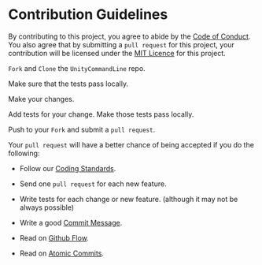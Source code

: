 # Contribution Guidelines

By contributing to this project, you agree to abide by the [Code of Conduct](CODE_OF_CONDUCT.md).
You also agree that by submitting a `pull request` for this project, your contribution will be licensed under the [MIT Licence](LICENSE) for this project.

`Fork` and `Clone` the `UnityCommandLine` repo.

Make sure that the tests pass locally.

Make your changes.

Add tests for your change. Make those tests pass locally.

Push to your `Fork` and submit a `pull request`.

Your `pull request` will have a better chance of being accepted if you do the following:

* Follow our [Coding Standards](docs/CODING_STANDARDS.md).

* Send one `pull request` for each new feature.

* Write tests for each change or new feature. (although it may not be always possible)

* Write a good [Commit Message](https://chris.beams.io/posts/git-commit/).

* Read on [Github Flow](https://githubflow.github.io/).

* Read on [Atomic Commits](https://seesparkbox.com/foundry/atomic_commits_with_git).
